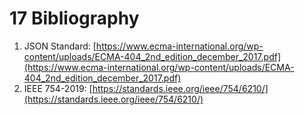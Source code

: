# 17 Bibliography

1. JSON Standard: [https://www.ecma-international.org/wp-content/uploads/ECMA-404_2nd_edition_december_2017.pdf](https://www.ecma-international.org/wp-content/uploads/ECMA-404_2nd_edition_december_2017.pdf)
2. IEEE 754-2019: [https://standards.ieee.org/ieee/754/6210/](https://standards.ieee.org/ieee/754/6210/)